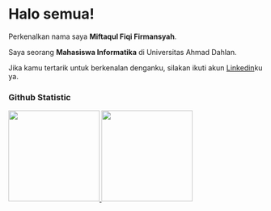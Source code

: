 # Halo semua! 

Perkenalkan nama saya **Miftaqul Fiqi Firmansyah**.<br>

Saya seorang **Mahasiswa Informatika** di Universitas Ahmad Dahlan.<br>

Jika kamu tertarik untuk berkenalan denganku, silakan ikuti akun [Linkedin]([https://www.linkedin.com/in/miftaqul-fiqi-firmansyah-3a34ba221/])ku ya.

### Github Statistic
<p align = "left">
<a href = "https://github.com/miftaqulfiqif">
  <img height="180em" src="https://github-readme-stats-eight-theta.vercel.app/api?username=penuliscode&show_icons=true&theme=algolia&include_all_commits=true&count_private=true"/>
  <img height="180em" src="https://github-readme-stats-eight-theta.vercel.app/api/top-langs/?username=penuliscode&layout=compact&layout=compact&theme=algolia"/>
</a>
</p>
